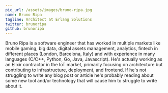 ```yaml
---
pic_url: /assets/images/bruno-ripa.jpg
name: Bruno Ripa
tagline: Architect at Erlang Solutions
twitter: brunoripa
github: brunoripa
---
```

<p>Bruno Ripa is a software engineer that has worked in multiple markets like mobile gaming, big data, digital assets management, analytics, fintech in different places (London, Barcelona, Italy) and with experience in many languages (C/C++, Python, Go, Java, Javascript). He's actually working as an Elixir contractor in the IoT market, primarily focusing on architecture but contributing to infrastructure, deployment, and frontend. If he's not struggling to write any blog post or article he's probably reading about some new tool and/or technology that will cause him to struggle to write about it. </p>
